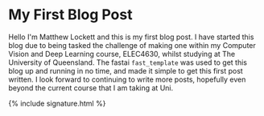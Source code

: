 # My First Blog Post

Hello I'm Matthew Lockett and this is my first blog post. I have started this blog due to being tasked the challenge of making one within my Computer Vision and Deep Learning course, ELEC4630, whilst studying at The University of Queensland. The fastai `fast_template` was used to get this blog up and running in no time, and made it simple to get this first post written. I look forward to continuing to write more posts, hopefully even beyond the current course that I am taking at Uni.


{% include signature.html %}